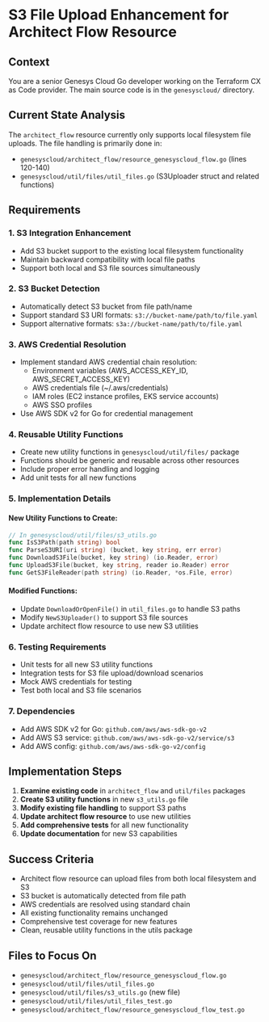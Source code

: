 # S3 File Upload Enhancement for Architect Flow Resource

## Context
You are a senior Genesys Cloud Go developer working on the Terraform CX as Code provider. The main source code is in the `genesyscloud/` directory.

## Current State Analysis
The `architect_flow` resource currently only supports local filesystem file uploads. The file handling is primarily done in:
- `genesyscloud/architect_flow/resource_genesyscloud_flow.go` (lines 120-140)
- `genesyscloud/util/files/util_files.go` (S3Uploader struct and related functions)

## Requirements

### 1. **S3 Integration Enhancement**
- Add S3 bucket support to the existing local filesystem functionality
- Maintain backward compatibility with local file paths
- Support both local and S3 file sources simultaneously

### 2. **S3 Bucket Detection**
- Automatically detect S3 bucket from file path/name
- Support standard S3 URI formats: `s3://bucket-name/path/to/file.yaml`
- Support alternative formats: `s3a://bucket-name/path/to/file.yaml`

### 3. **AWS Credential Resolution**
- Implement standard AWS credential chain resolution:
  - Environment variables (AWS_ACCESS_KEY_ID, AWS_SECRET_ACCESS_KEY)
  - AWS credentials file (~/.aws/credentials)
  - IAM roles (EC2 instance profiles, EKS service accounts)
  - AWS SSO profiles
- Use AWS SDK v2 for Go for credential management

### 4. **Reusable Utility Functions**
- Create new utility functions in `genesyscloud/util/files/` package
- Functions should be generic and reusable across other resources
- Include proper error handling and logging
- Add unit tests for all new functions

### 5. **Implementation Details**

#### New Utility Functions to Create:
```go
// In genesyscloud/util/files/s3_utils.go
func IsS3Path(path string) bool
func ParseS3URI(uri string) (bucket, key string, err error)
func DownloadS3File(bucket, key string) (io.Reader, error)
func UploadS3File(bucket, key string, reader io.Reader) error
func GetS3FileReader(path string) (io.Reader, *os.File, error)
```

#### Modified Functions:
- Update `DownloadOrOpenFile()` in `util_files.go` to handle S3 paths
- Modify `NewS3Uploader()` to support S3 file sources
- Update architect flow resource to use new S3 utilities

### 6. **Testing Requirements**
- Unit tests for all new S3 utility functions
- Integration tests for S3 file upload/download scenarios
- Mock AWS credentials for testing
- Test both local and S3 file scenarios

### 7. **Dependencies**
- Add AWS SDK v2 for Go: `github.com/aws/aws-sdk-go-v2`
- Add AWS S3 service: `github.com/aws/aws-sdk-go-v2/service/s3`
- Add AWS config: `github.com/aws/aws-sdk-go-v2/config`

## Implementation Steps

1. **Examine existing code** in `architect_flow` and `util/files` packages
2. **Create S3 utility functions** in new `s3_utils.go` file
3. **Modify existing file handling** to support S3 paths
4. **Update architect flow resource** to use new utilities
5. **Add comprehensive tests** for all new functionality
6. **Update documentation** for new S3 capabilities

## Success Criteria
- Architect flow resource can upload files from both local filesystem and S3
- S3 bucket is automatically detected from file path
- AWS credentials are resolved using standard chain
- All existing functionality remains unchanged
- Comprehensive test coverage for new features
- Clean, reusable utility functions in the utils package

## Files to Focus On
- `genesyscloud/architect_flow/resource_genesyscloud_flow.go`
- `genesyscloud/util/files/util_files.go`
- `genesyscloud/util/files/s3_utils.go` (new file)
- `genesyscloud/util/files/util_files_test.go`
- `genesyscloud/architect_flow/resource_genesyscloud_flow_test.go`